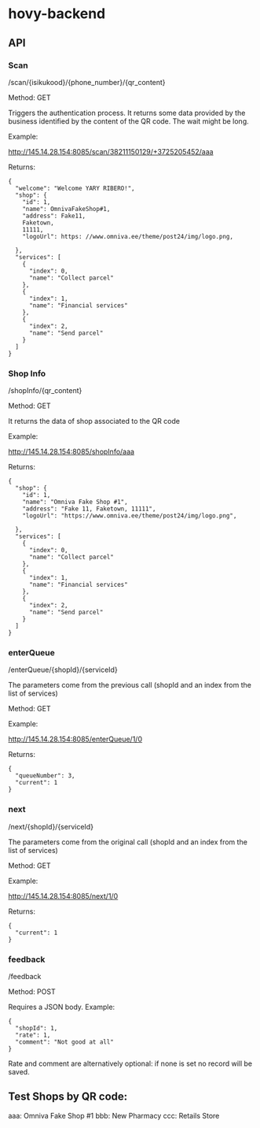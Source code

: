 # hovy-backend

## API

### Scan

/scan/{isikukood}/{phone_number}/{qr_content}

Method: GET

Triggers the authentication process. It returns some data provided by the business identified by the content of the QR code.
The wait might be long.

Example:

http://145.14.28.154:8085/scan/38211150129/+3725205452/aaa

Returns:

```
{
  "welcome": "Welcome YARY RIBERO!",
  "shop": {
    "id": 1,
    "name": OmnivaFakeShop#1,
    "address": Fake11,
    Faketown,
    11111,
    "logoUrl": https: //www.omniva.ee/theme/post24/img/logo.png,
    
  },
  "services": [
    {
      "index": 0,
      "name": "Collect parcel"
    },
    {
      "index": 1,
      "name": "Financial services"
    },
    {
      "index": 2,
      "name": "Send parcel"
    }
  ]
}
```

### Shop Info

/shopInfo/{qr_content}

Method: GET

It returns the data of shop associated to the QR code

Example:

http://145.14.28.154:8085/shopInfo/aaa

Returns:

```
{
  "shop": {
    "id": 1,
    "name": "Omniva Fake Shop #1",
    "address": "Fake 11, Faketown, 11111",
    "logoUrl": "https://www.omniva.ee/theme/post24/img/logo.png",
    
  },
  "services": [
    {
      "index": 0,
      "name": "Collect parcel"
    },
    {
      "index": 1,
      "name": "Financial services"
    },
    {
      "index": 2,
      "name": "Send parcel"
    }
  ]
}
```

### enterQueue

/enterQueue/{shopId}/{serviceId}

The parameters come from the previous call (shopId and an index from the list of services)

Method: GET

Example:

http://145.14.28.154:8085/enterQueue/1/0

Returns:

```
{
  "queueNumber": 3,
  "current": 1
}
```

### next

/next/{shopId}/{serviceId}

The parameters come from the original call (shopId and an index from the list of services)

Method: GET

Example:

http://145.14.28.154:8085/next/1/0

Returns:

```
{
  "current": 1
}
```

### feedback

/feedback

Method: POST

Requires a JSON body. Example:

```
{
  "shopId": 1,
  "rate": 1,
  "comment": "Not good at all"
}
```

Rate and comment are alternatively optional: if none is set no record will be saved.

## Test Shops by QR code:

aaa: Omniva Fake Shop #1
bbb: New Pharmacy
ccc: Retails Store